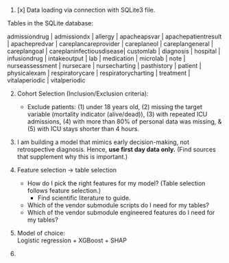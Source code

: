 1.  [x] Data loading via connection with SQLite3 file.

Tables in the SQLite database:

admissiondrug \| admissiondx \| allergy \| apacheapsvar \| apachepatientresult \| apachepredvar \| careplancareprovider \| careplaneol \| careplangeneral \| careplangoal \| careplaninfectiousdisease\| customlab \| diagnosis \| hospital \| infusiondrug \| intakeoutput \| lab \| medication \| microlab \| note \| nurseassessment \| nursecare \| nursecharting \| pasthistory \| patient \| physicalexam \| respiratorycare \| respiratorycharting \| treatment \| vitalaperiodic \| vitalperiodic

2.  Cohort Selection (Inclusion/Exclusion criteria):

    -   Exclude patients: (1) under 18 years old, (2) missing the target variable (mortality indicator (alive/dead)), (3) with repeated ICU admissions, (4) with more than 80% of personal data was missing, & (5) with ICU stays shorter than 4 hours.

3.  I am building a model that mimics early decision-making, not retrospective diagnosis. Hence, **use first day data only.** (Find sources that supplement why this is important.)

4.  Feature selection -\> table selection

    -   How do I pick the right features for my model? (Table selection follows feature selection.)
        -   Find scientific literature to guide.
    -   Which of the vendor submodule scripts do I need for my tables?
    -   Which of the vendor submodule engineered features do I need for my tables?

5.  Model of choice:\
    Logistic regression + XGBoost + SHAP

6.  
